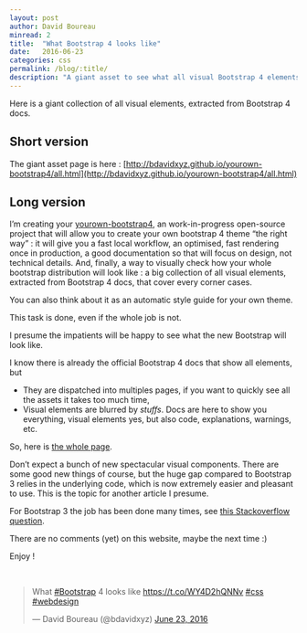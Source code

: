 ```yaml
---
layout: post
author: David Boureau
minread: 2
title:  "What Bootstrap 4 looks like"
date:   2016-06-23
categories: css
permalink: /blog/:title/
description: "A giant asset to see what all visual Bootstrap 4 elements"
---
```



Here is a giant collection of all visual elements, extracted from Bootstrap 4 docs.



## Short version

The giant asset page is here : [http://bdavidxyz.github.io/yourown-bootstrap4/all.html](http://bdavidxyz.github.io/yourown-bootstrap4/all.html)

## Long version

I’m creating your [yourown-bootstrap4](https://github.com/bdavidxyz/yourown-bootstrap4), an work-in-progress open-source project that will allow you to create your own bootstrap 4 theme “the right way” : it will give you a fast local workflow, an optimised, fast rendering once in production, a good documentation so that will focus on design, not technical details. And, finally, a way to visually check how your whole bootstrap distribution will look like : a big collection of all visual elements, extracted from Bootstrap 4 docs, that cover every corner cases.

You can also think about it as an automatic style guide for your own theme.

This task is done, even if the whole job is not.

I presume the impatients will be happy to see what the new Bootstrap will look like.

I know there is already the official Bootstrap 4 docs that show all elements, but

- They are dispatched into multiples pages, if you want to quickly see all the assets it takes too much time,
- Visual elements are blurred by _stuffs_. Docs are here to show you everything, visual elements yes, but also code, explanations, warnings, etc.

So, here is [the whole page](http://bdavidxyz.github.io/yourown-bootstrap4/all.html).  

Don’t expect a bunch of new spectacular visual components. There are some good new things of course, but the huge gap compared to Bootstrap 3 relies in the underlying code, which is now extremely easier and pleasant to use. This is the topic for another article I presume.

For Bootstrap 3 the job has been done many times, see [this Stackoverflow question](http://stackoverflow.com/questions/15233089/is-there-a-giant-asset-page-of-all-bootstrap-elements-that-i-can-re-style).

There are no comments (yet) on this website, maybe the next time :)

Enjoy !
<p>&nbsp;</p>
<div class="u-htube u-htube--center">
  <blockquote class="twitter-tweet" data-lang="en"><p lang="en" dir="ltr">What <a href="https://twitter.com/hashtag/Bootstrap?src=hash">#Bootstrap</a> 4 looks like <a href="https://t.co/WY4D2hQNNv">https://t.co/WY4D2hQNNv</a> <a href="https://twitter.com/hashtag/css?src=hash">#css</a> <a href="https://twitter.com/hashtag/webdesign?src=hash">#webdesign</a></p>&mdash; David Boureau (@bdavidxyz) <a href="https://twitter.com/bdavidxyz/status/745917309747924992">June 23, 2016</a></blockquote>
</div>

